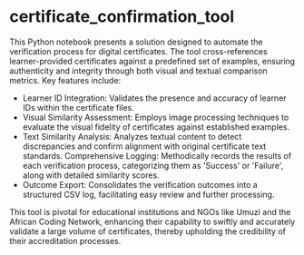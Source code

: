 # certificate_confirmation_tool

This Python notebook presents a solution designed to automate the verification process for digital certificates. The tool cross-references learner-provided certificates against a predefined set of examples, ensuring authenticity and integrity through both visual and textual comparison metrics. Key features include:

* Learner ID Integration: Validates the presence and accuracy of learner IDs within the certificate files.
* Visual Similarity Assessment: Employs image processing techniques to evaluate the visual fidelity of certificates against established examples.
* Text Similarity Analysis: Analyzes textual content to detect discrepancies and confirm alignment with original certificate text standards.
Comprehensive Logging: Methodically records the results of each verification process, categorizing them as 'Success' or 'Failure', along with detailed similarity scores.
* Outcome Export: Consolidates the verification outcomes into a structured CSV log, facilitating easy review and further processing.

This tool is pivotal for educational institutions and NGOs like Umuzi and the African Coding Network, enhancing their capability to swiftly and accurately validate a large volume of certificates, thereby upholding the credibility of their accreditation processes.

